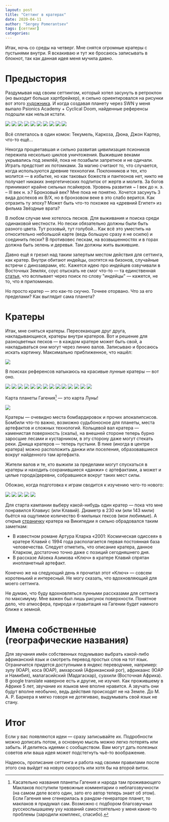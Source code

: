 ```yaml
---
layout: post
title: "Сеттинг в кратерах"
date: 2020-04-11
author: "Sergey Pomerantsev"
tags: [сеттинг]
categories:
---
```


Итак, ночь со среды на четверг. Мне снятся огромные кратеры с пустынями внутри. Я вскакиваю и тут же бросаюсь записывать в блокнот, так как данная идея меня мучила давно.

# Предыстория

Раздумывая над своим сеттингом, который хотел засунуть в ретроклон (но выходит больше хартбрейкер), я сильно ориентировался на рисунки вот этого [художника](https://twitter.com/nbsparth). И когда создавая планету через SWN у меня выпало Psionics Academy + Cyclical Doom, найденные референсы подошли как нельзя кстати.

![](/assets/images/setting-v-kraterah-1.jpg)
![](/assets/images/setting-v-kraterah-2.png)
![](/assets/images/setting-v-kraterah-3.png)
![](/assets/images/setting-v-kraterah-4.png)
![](/assets/images/setting-v-kraterah-5.png)
![](/assets/images/setting-v-kraterah-6.png)
![](/assets/images/setting-v-kraterah-7.png)
![](/assets/images/setting-v-kraterah-8.png)
![](/assets/images/setting-v-kraterah-9.png)
![](/assets/images/setting-v-kraterah-10.png)

Всё сплеталось в один комок: Текумель, Каркоза, Дюна, Джон Картер, что-то ещё...

Некогда процветавшая и сильно развитая цивилизация псиоников пережила несколько циклов уничтожения. Выжившие веками укрывались под землёй, пока не позабыли запретное и не одичали. Играть предстоит их потомками. За магию считают то, что случается, когда используются древние технологии. Поклонников и тех, кто молится — в избытке, но как таковых божеств и пантеонов нет, никто не получает никаких энергетических подпиток от жертв и молитв. За богов принимают крайне сильных псайкеров. Уровень развития ~ I век до н. э. – III век н. э.? Бронзовый век? Мне пока не понятно. Хочется засунуть 3 вида доспехов их B/X, но в бронзовом веке в это слабо верится. Как отразить ту эпоху? Может быть что-то похожее на «древний Египет» из фильма Звёздные врата?

В любом случае мне хотелось песков. Для выживания и поиска среди одинаковой местности. Но пески обязательно должны были быть разного цвета. Тут розовый, тут голубой... Как всё это уместить на относительно небольшой карте (ведь большую сразу я не осилю) и соединить пески? В противовес пескам, на возвышенностях и в горах должна быть зелень и деревья. Там должны жить выжившие.

Давно ещё я грезил над таким запертым местом действия для сеттинга, как кратер. Внутри обитают индейцы, охотятся на бизонов, случайные встречи с динозаврами, etc. Кажется идею про индейцев озвучивали в Восточных Землях, соус отыскать не смог что-то — та единственная [статья](http://eastern-lands.blogspot.com/2017/09/1.html), что всплывает через поиск по слову "индейцы" — кажется, не то, что я припоминаю.

Но просто кратер — это как-то скучно. Точнее оторвано. Что за его пределами? Как выглядит сама планета?

# Кратеры

Итак, мне сняться кратеры. Пересекающие друг друга, накладывающиеся, кратеры внутри кратеров. Вот и решение для разноцветных песков — в каждом кратере может быть свой, а накладываться они могут через линию валов. Записываю и бросаюсь искать картинку. Максимально приближенное, что нашёл:

![](/assets/images/setting-v-kraterah-11.jpg)

В поисках референсов натыкаюсь на красивые лунные кратеры — вот оно. 

![](/assets/images/setting-v-kraterah-12.jpg)
![](/assets/images/setting-v-kraterah-13.jpg)
![](/assets/images/setting-v-kraterah-14.jpg)
![](/assets/images/setting-v-kraterah-15.jpg)
![](/assets/images/setting-v-kraterah-16.jpg)
![](/assets/images/setting-v-kraterah-17.jpg)
![](/assets/images/setting-v-kraterah-18.jpg)
![](/assets/images/setting-v-kraterah-19.jpg)
![](/assets/images/setting-v-kraterah-20.jpg)
![](/assets/images/setting-v-kraterah-21.jpg)
![](/assets/images/setting-v-kraterah-22.jpg)
![](/assets/images/setting-v-kraterah-23.jpg)
![](/assets/images/setting-v-kraterah-24.jpg)
![](/assets/images/setting-v-kraterah-25.jpg)

Карта планеты Гагения[^1] — это карта Луны!

![](/assets/images/setting-v-kraterah-26.jpg)

Кратеры — очевидно места бомбардировок и прочих апокалипсисов. Бомбили что-то важно, возможно судьбоносное для планеты, места артефактов и сложных технологий. Кольцевой вал кратера — каменистая поверхность (скалы), на внешней стороне теперь бурно заросшие лесами и кустарником, в эту сторону даже могут стекать реки. Днища кратеров — теперь пустыни. В пике (иногда в центре кратера) можно расположить данжи или поселения, образовавшиеся вокруг найденного там артефакта.

Жители валов и те, кто выжили за пределами могут спускаться в кратеры и находить сохранившиеся «данжи» с артефактами, а может и целые города/деревни, собравшиеся вокруг таких мест силы.

Обожаю, когда подготовка к играм сводится к изучению чего-то нового:

![](/assets/images/setting-v-kraterah-27.jpg)
![](/assets/images/setting-v-kraterah-28.jpg)
![](/assets/images/setting-v-kraterah-29.jpg)
![](/assets/images/setting-v-kraterah-30.jpg)
![](/assets/images/setting-v-kraterah-31.jpg)

Для старта кампании выберу какой-нибудь один кратер — пока что мне понравился Клавиус (или Клавий). Диаметр в 230 км (или 143 мили) бьётся на ощутимое количество 6-мильных гексов (мои любимые). А открыв [страничку](https://ru.wikipedia.org/wiki/%D0%9A%D0%BB%D0%B0%D0%B2%D0%B8%D0%B9_(%D0%BB%D1%83%D0%BD%D0%BD%D1%8B%D0%B9_%D0%BA%D1%80%D0%B0%D1%82%D0%B5%D1%80)) кратера на Википедии я сильно обрадовался таким заметкам:

* В известном романе Артура Кларка «2001: Космическая одиссея» в кратере Клавий с 1994 года располагается первая постоянная база человечества. Следует отметить, что описание кратера, данное Кларком, достаточно точно даже с позиций сегодняшнего дня.
* В рассказе Айзека Азимова «Ключ» в кратере Клавий спрятан инопланетный артефакт.

Конечно же на следующий день я прочитал этот «Ключ» — совсем коротенький и интересный. Не могу сказать, что вдохновляющий для моего сеттинга.

Не думаю, что буду вдохновляться лунными рассказами для сеттинга по максимуму. Мне важен был лишь рисунок поверхности. Понятное дело, что атмосфера, природа и гравитация на Гагении будет намного ближе к земной.

# Имена собственные (географические названия)

[^1]: Касательно названия планеты Гагения и народа там проживающего Маклаков поступили тревожные комментарии о неблагозвучности (на самом деле всего один, зато его автор теперь знает об этом). Если Гагения мне сгенерилась в рандом-генераторе планет, то маклаков я придумал сам. Возможно с подбором благозвучных русскослышашему уху названий самостоятельно у меня какие-то проблемы (зародили комплекс, спасибо). 

Для звучания имён собственных подумываю выбрать какой-либо африканский язык и смотреть перевод простых слов на тот язык. Ограничится придется доступными в яндекс переводчике, например: зулу (ЮАР), коса (ЮАР), амхарский (Африканский рог), африкаанс (ЮАР и Намибия), малагасийский (Мадагаскар), суахили (Восточная Африка). В google translate наверное есть и другие, не изучил. Как прожившему в Африке 5 лет, звучание их языков мне вполне нравится. А звучать они будут вполне необычно, ведь действия происходят не на Земле. До М. А. Р. Баркера я мягко говоря не дотягиваю, выдумывать свой язык не стану.

# Итог

Если у вас появляются идеи — сразу записывайте их. Подробности можно дописать потом, а основную мысль можно легко потерять или забыть. И делитесь идеями с сообществом. Вам могут дать полезных советов или ваша идея может подстегнуть чьё-то воображение.

Надеюсь, прописание сеттинга и работа над своими правилами после этого сна выйдет на новую скорость или хотя бы на второй виток.
